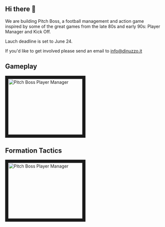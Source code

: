 ## Hi there 👋

We are building Pitch Boss, a football management and action game inspired by some of the great games from the late 80s and early 90s: Player Manager and Kick Off.
  
Lauch deadline is set to June 24.  

If you'd like to get involved please send an email to info@dinuzzo.it 

## Gameplay
<a href="http://www.youtube.com/watch?feature=player_embedded&v=fh___SSuGd4
" target="_blank"><img src="http://img.youtube.com/vi/fh___SSuGd4/0.jpg" 
alt="Pitch Boss Player Manager" width="240" height="180" border="10" /></a>

## Formation Tactics  
<a href="http://www.youtube.com/watch?feature=player_embedded&v=oGDym0pSWLM
" target="_blank"><img src="http://img.youtube.com/vi/oGDym0pSWLM/0.jpg" 
alt="Pitch Boss Player Manager" width="240" height="180" border="10" /></a>

<!--
**Here are some ideas to get you started:**

🙋‍♀️ A short introduction - what is your organization all about?
🌈 Contribution guidelines - how can the community get involved?
👩‍💻 Useful resources - where can the community find your docs? Is there anything else the community should know?
🍿 Fun facts - what does your team eat for breakfast?
🧙 Remember, you can do mighty things with the power of [Markdown](https://docs.github.com/github/writing-on-github/getting-started-with-writing-and-formatting-on-github/basic-writing-and-formatting-syntax)
-->
